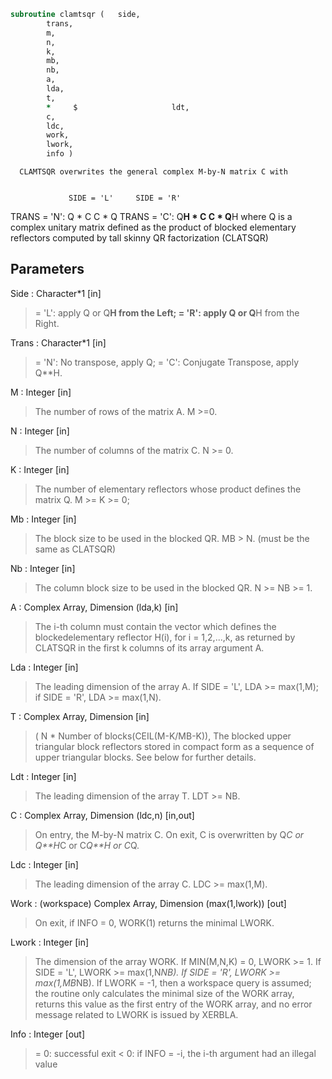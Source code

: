 ```fortran
subroutine clamtsqr	(	side,
		trans,
		m,
		n,
		k,
		mb,
		nb,
		a,
		lda,
		t,
		*     $                     ldt,
		c,
		ldc,
		work,
		lwork,
		info )
```

      CLAMTSQR overwrites the general complex M-by-N matrix C with


                 SIDE = 'L'     SIDE = 'R'
 TRANS = 'N':      Q * C          C * Q
 TRANS = 'C':      Q**H * C       C * Q**H
      where Q is a complex unitary matrix defined as the product
      of blocked elementary reflectors computed by tall skinny
      QR factorization (CLATSQR)

## Parameters
Side : Character*1 [in]
> = 'L': apply Q or Q**H from the Left;
> = 'R': apply Q or Q**H from the Right.

Trans : Character*1 [in]
> = 'N':  No transpose, apply Q;
> = 'C':  Conjugate Transpose, apply Q**H.

M : Integer [in]
> The number of rows of the matrix A.  M >=0.

N : Integer [in]
> The number of columns of the matrix C. N >= 0.

K : Integer [in]
> The number of elementary reflectors whose product defines
> the matrix Q. M >= K >= 0;

Mb : Integer [in]
> The block size to be used in the blocked QR.
> MB > N. (must be the same as CLATSQR)

Nb : Integer [in]
> The column block size to be used in the blocked QR.
> N >= NB >= 1.

A : Complex Array, Dimension (lda,k) [in]
> The i-th column must contain the vector which defines the
> blockedelementary reflector H(i), for i = 1,2,...,k, as
> returned by CLATSQR in the first k columns of
> its array argument A.

Lda : Integer [in]
> The leading dimension of the array A.
> If SIDE = 'L', LDA >= max(1,M);
> if SIDE = 'R', LDA >= max(1,N).

T : Complex Array, Dimension [in]
> ( N * Number of blocks(CEIL(M-K/MB-K)),
> The blocked upper triangular block reflectors stored in compact form
> as a sequence of upper triangular blocks.  See below
> for further details.

Ldt : Integer [in]
> The leading dimension of the array T.  LDT >= NB.

C : Complex Array, Dimension (ldc,n) [in,out]
> On entry, the M-by-N matrix C.
> On exit, C is overwritten by Q*C or Q**H*C or C*Q**H or C*Q.

Ldc : Integer [in]
> The leading dimension of the array C. LDC >= max(1,M).

Work : (workspace) Complex Array, Dimension (max(1,lwork)) [out]
> On exit, if INFO = 0, WORK(1) returns the minimal LWORK.

Lwork : Integer [in]
> The dimension of the array WORK.
> If MIN(M,N,K) = 0, LWORK >= 1.
> If SIDE = 'L', LWORK >= max(1,N*NB).
> If SIDE = 'R', LWORK >= max(1,MB*NB).
> If LWORK = -1, then a workspace query is assumed; the routine
> only calculates the minimal size of the WORK array, returns
> this value as the first entry of the WORK array, and no error
> message related to LWORK is issued by XERBLA.

Info : Integer [out]
> = 0:  successful exit
> < 0:  if INFO = -i, the i-th argument had an illegal value

